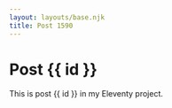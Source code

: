 ```yaml
---
layout: layouts/base.njk
title: Post 1590
---
```


# Post {{ id }}

This is post {{ id }} in my Eleventy project.
